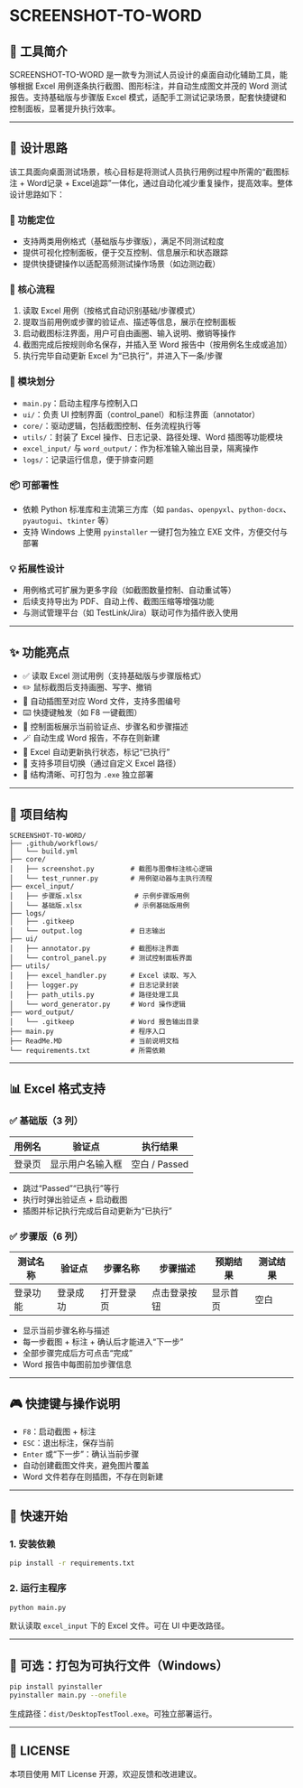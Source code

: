 

# SCREENSHOT-TO-WORD

## 🧭 工具简介

SCREENSHOT-TO-WORD 是一款专为测试人员设计的桌面自动化辅助工具，能够根据 Excel 用例逐条执行截图、图形标注，并自动生成图文并茂的 Word 测试报告。支持基础版与步骤版 Excel 模式，适配手工测试记录场景，配套快捷键和控制面板，显著提升执行效率。

---

## 🧩 设计思路

该工具面向桌面测试场景，核心目标是将测试人员执行用例过程中所需的“截图标注 + Word记录 + Excel追踪”一体化，通过自动化减少重复操作，提高效率。整体设计思路如下：

### 🎯 功能定位
- 支持两类用例格式（基础版与步骤版），满足不同测试粒度
- 提供可视化控制面板，便于交互控制、信息展示和状态跟踪
- 提供快捷键操作以适配高频测试操作场景（如边测边截）

### 🔄 核心流程
1. 读取 Excel 用例（按格式自动识别基础/步骤模式）
2. 提取当前用例或步骤的验证点、描述等信息，展示在控制面板
3. 启动截图标注界面，用户可自由画圈、输入说明、撤销等操作
4. 截图完成后按规则命名保存，并插入至 Word 报告中（按用例名生成或追加）
5. 执行完毕自动更新 Excel 为“已执行”，并进入下一条/步骤

### 🧱 模块划分
- `main.py`：启动主程序与控制入口
- `ui/`：负责 UI 控制界面（control_panel）和标注界面（annotator）
- `core/`：驱动逻辑，包括截图控制、任务流程执行等
- `utils/`：封装了 Excel 操作、日志记录、路径处理、Word 插图等功能模块
- `excel_input/` 与 `word_output/`：作为标准输入输出目录，隔离操作
- `logs/`：记录运行信息，便于排查问题

### 📦 可部署性
- 依赖 Python 标准库和主流第三方库（如 `pandas`、`openpyxl`、`python-docx`、`pyautogui`、`tkinter` 等）
- 支持 Windows 上使用 `pyinstaller` 一键打包为独立 EXE 文件，方便交付与部署

### 💡 拓展性设计
- 用例格式可扩展为更多字段（如截图数量控制、自动重试等）
- 后续支持导出为 PDF、自动上传、截图压缩等增强功能
- 与测试管理平台（如 TestLink/Jira）联动可作为插件嵌入使用

---

## ✨ 功能亮点

- ✅ 读取 Excel 测试用例（支持基础版与步骤版格式）
- ✏️ 鼠标截图后支持画圈、写字、撤销
- 📄 自动插图至对应 Word 文件，支持多图编号
- ⌨️ 快捷键触发（如 F8 一键截图）
- 🧭 控制面板展示当前验证点、步骤名和步骤描述
- 🪄 自动生成 Word 报告，不存在则新建
- 🔄 Excel 自动更新执行状态，标记“已执行”
- 📂 支持多项目切换（通过自定义 Excel 路径）
- 🧱 结构清晰、可打包为 `.exe` 独立部署

---

## 📁 项目结构

```
SCREENSHOT-TO-WORD/
├── .github/workflows/
│   └── build.yml
├── core/
│   ├── screenshot.py         # 截图与图像标注核心逻辑
│   └── test_runner.py        # 用例驱动器与主执行流程
├── excel_input/
│   ├── 步骤版.xlsx             # 示例步骤版用例
│   └── 基础版.xlsx             # 示例基础版用例
├── logs/
│   ├── .gitkeep
│   └── output.log            # 日志输出
├── ui/
│   ├── annotator.py          # 截图标注界面
│   └── control_panel.py      # 测试控制面板界面
├── utils/
│   ├── excel_handler.py      # Excel 读取、写入
│   ├── logger.py             # 日志记录封装
│   ├── path_utils.py         # 路径处理工具
│   └── word_generator.py     # Word 操作逻辑
├── word_output/
│   └── .gitkeep              # Word 报告输出目录
├── main.py                   # 程序入口
├── ReadMe.MD                 # 当前说明文档
└── requirements.txt          # 所需依赖
```

---

## 📊 Excel 格式支持

### ✅ 基础版（3 列）

| 用例名 | 验证点 | 执行结果 |
|--------|--------|----------|
| 登录页 | 显示用户名输入框 | 空白 / Passed |

- 跳过“Passed”“已执行”等行
- 执行时弹出验证点 + 启动截图
- 插图并标记执行完成后自动更新为“已执行”

### ✅ 步骤版（6 列）

| 测试名称 | 验证点 | 步骤名称 | 步骤描述 | 预期结果 | 测试结果 |
|----------|--------|----------|----------|----------|----------|
| 登录功能 | 登录成功 | 打开登录页 | 点击登录按钮 | 显示首页 | 空白 |

- 显示当前步骤名称与描述
- 每一步截图 + 标注 + 确认后才能进入“下一步”
- 全部步骤完成后方可点击“完成”
- Word 报告中每图前加步骤信息

---

## 🎮 快捷键与操作说明

- `F8`：启动截图 + 标注
- `ESC`：退出标注，保存当前
- `Enter` 或“下一步”：确认当前步骤
- 自动创建截图文件夹，避免图片覆盖
- Word 文件若存在则插图，不存在则新建

---

## 🚀 快速开始

### 1. 安装依赖

```bash
pip install -r requirements.txt
```

### 2. 运行主程序

```bash
python main.py
```

默认读取 `excel_input` 下的 Excel 文件。可在 UI 中更改路径。

---

## 🔧 可选：打包为可执行文件（Windows）

```bash
pip install pyinstaller
pyinstaller main.py --onefile
```

生成路径：`dist/DesktopTestTool.exe`。可独立部署运行。

---

## 📄 LICENSE

本项目使用 MIT License 开源，欢迎反馈和改进建议。